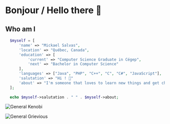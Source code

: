 # Bonjour / Hello there 👋
## Who am I
```php
  $myself = [
      'name' => "Mickael Salvas",
      'location' => "Québec, Canada",
      'education' => [
          'current' => "Computer Science Graduate in Cégep",
          'next' => "Bachelor in Computer Science"
      ],
      'languages' => ["Java", "PHP", "C++", "C", "C#", "JavaScript"],
      'salutation' => "Hi ! 👋"
      'about' => "I'm someone that loves to learn new things and get challenged ! 😄"
  ];
  
  echo $myself->salutation . " " . $myself->about;
```
![General Kenobi](https://media.giphy.com/media/Nx0rz3jtxtEre/giphy.gif)

![General Grievious](https://media.giphy.com/media/7JC7bCJJGj44aBwB8p/giphy.gif)

<!--
**Salvas21/Salvas21** is a ✨ _special_ ✨ repository because its `README.md` (this file) appears on your GitHub profile.
-->
